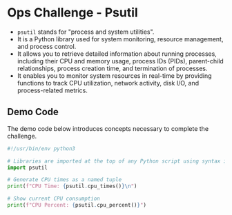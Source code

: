 # Ops Challenge - Psutil

- `psutil` stands for "process and system utilities".
- It is a Python library used for system monitoring, resource management, and process control.
- It allows you to retrieve detailed information about running processes, including their CPU and memory usage, process IDs (PIDs), parent-child relationships, process creation time, and termination of processes.
- It enables you to monitor system resources in real-time by providing functions to track CPU utilization, network activity, disk I/O, and process-related metrics.

## Demo Code

The demo code below introduces concepts necessary to complete the challenge.

```python
#!/usr/bin/env python3

# Libraries are imported at the top of any Python script using syntax import [library]
import psutil

# Generate CPU times as a named tuple
print(f"CPU Time: {psutil.cpu_times()}\n")

# Show current CPU consumption
print(f"CPU Percent: {psutil.cpu_percent()}")

```
